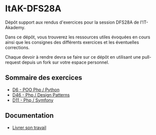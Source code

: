 # ItAK-DFS28A

Dépôt support aux rendus d'exercices pour la session DFS28A de l'IT-Akademy.

Dans ce dépôt, vous trouverez les ressources utiles évoquées en cours ainsi que les consignes des différents exercices et les éventuelles corrections.

Chaque devoir à rendre devra se faire sur ce dépôt en utilisant une pull-request depuis un fork sur votre espace personnel.

## Sommaire des exercices

  - [D6 - POO Php / Python](D6_POO_Php_Python/README.md)
  - [D46 - Php / Design Patterns](D46_Php_Design_Patterns/README.md)
  - [D11 - Php / Symfony](D11_Php_Symfony/README.md)

## Documentation

  - [Livrer son travail](docs/workflow.md)
